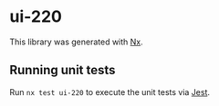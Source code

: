 # ui-220

This library was generated with [Nx](https://nx.dev).

## Running unit tests

Run `nx test ui-220` to execute the unit tests via [Jest](https://jestjs.io).
